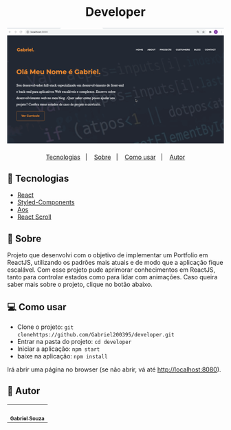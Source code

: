 <html>
   <body>
  <h1 align="center">Developer</h1>
<h4 align="center">
  <img src="./public/Images/porffolio.gif"/><br>
</h4>

<p align="center">
  <a href="#tecnologias">Tecnologias</a>&nbsp;&nbsp;&nbsp;|&nbsp;&nbsp;&nbsp;
  <a href="#page_facing_up-sobre">Sobre</a>&nbsp;&nbsp;&nbsp;|&nbsp;&nbsp;&nbsp;
  <a href="#-como-usar">Como usar</a>&nbsp;&nbsp;&nbsp;|&nbsp;&nbsp;&nbsp;
  <a href="#pencil-autor">Autor</a>
</p>


## :wrench: Tecnologias

<!--EXEMPLO:-->
- [React](https://pt-br.reactjs.org/)
- [Styled-Components](https://styled-components.com)
- [Aos](https://michalsnik.github.io/aos)
- [React Scroll](https://www.npmjs.com/package/react-scroll)

## :page_facing_up: Sobre


Projeto que desenvolvi com o objetivo de implementar um Portfolio em ReactJS, utilizando os padrões mais atuais e de modo que a aplicação fique escalável. Com esse projeto pude aprimorar conhecimentos em ReactJS, tanto para controlar estados como para lidar com animações. Caso queira saber mais sobre o projeto, clique no botão abaixo.
## 💻 Como usar

- Clone o projeto: `git clonehttps://github.com/Gabriel200395/developer.git`
- Entrar na pasta do projeto: `cd developer`
- Iniciar a aplicação: `npm start`
- baixe na aplicação: `npm install`

Irá abrir uma página no browser (se não abrir, vá até [http://localhost:8080](http://localhost:8080/)).
## :pencil: Autor

<table>
  <tr>
    <td align="center"><a href="https://github.com/Gabriel200395"><img src="https://avatars2.githubusercontent.com/u/68435908?s=400&u=9cbee30d93471534b2bd12a6364edd45e618b923&v=4" width="100px;" alt=""/><br /><sub><b>Gabriel Souza</b></sub></a><br /></td>
  <tr>
</table>


